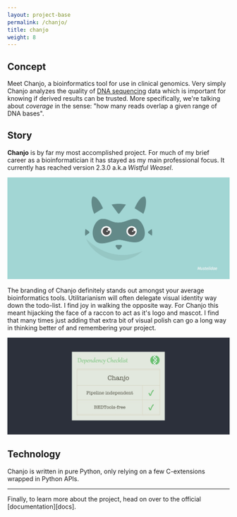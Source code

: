 ```yaml
---
layout: project-base
permalink: /chanjo/
title: chanjo
weight: 8
---
```


## Concept
Meet Chanjo, a bioinformatics tool for use in clinical genomics. Very simply
Chanjo analyzes the quality of [DNA sequencing][dna] data which is important for knowing if derived results can be trusted. More specifically, we're talking about *coverage* in the sense: "how many reads overlap a given range of DNA bases".

## Story
**Chanjo** is by far my most accomplished project. For much of my brief career as a bioinformatician it has stayed as my main professional focus. It currently has reached version 2.3.0 a.k.a *Wistful Weasel*.

![Racoon mascot](/assets/img/chanjo/mascot.jpg)

The branding of Chanjo definitely stands out amongst your average bioinformatics tools. Utilitarianism will often delegate visual identity way down the todo-list. I find joy in walking the opposite way. For Chanjo this meant hijacking the face of a raccon to act as it's logo and mascot. I find that many times just adding that extra bit of visual polish can go a long way in thinking better of and remembering your project.

<img src="/assets/img/chanjo/apple.jpg">

## Technology
Chanjo is written in pure Python, only relying on a few C-extensions wrapped in Python APIs.

<hr />
Finally, to learn more about the project, head on over to the official [documentation][docs].


[dna]: http://www.genome.gov/10001177
[docs]: https://chanjo.readthedocs.org/en/latest/
